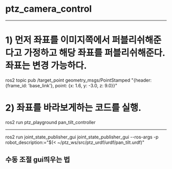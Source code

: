# ptz_camera_control

--------------------------------------------------------------------------------------------------------------------------------

# 1) 먼저 좌표를 이미지쪽에서 퍼블리쉬해준다고 가정하고 해당 좌표를 퍼블리쉬해준다.좌표는 변경 가능하다.

ros2 topic pub /target_point geometry_msgs/PointStamped   "{header: {frame_id: 'base_link'}, point: {x: 1.6, y: -3.0, z: 9.0}}"


# 2) 좌표를 바라보게하는 코드를 실행.

 ros2 run ptz_playground pan_tilt_controller

 -------------------------------------------------------------------------------------------------------------------------------

 ros2 run joint_state_publisher_gui joint_state_publisher_gui --ros-args  -p robot_description:="$(< ~/ptz_ws/src/ptz_urdf/urdf/pan_tilt.urdf)"
  
  ## 수동 조절 gui띄우는 법
